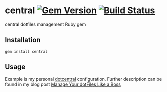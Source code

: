 central [![Gem Version](https://badge.fury.io/rb/central.svg)](https://badge.fury.io/rb/central) [![Build Status](https://travis-ci.org/troydm/central.png?branch=master)](https://travis-ci.org/troydm/central)
==========

central dotfiles management Ruby gem

## Installation

    gem install central

## Usage

Example is my personal [dotcentral](https://github.com/troydm/dotcentral) configuration.
Further description can be found in my blog post [Manage Your dotFiles Like a Boss](http://troydm.github.io/blog/2017/02/27/manage-your-dotfiles-like-a-boss/)

